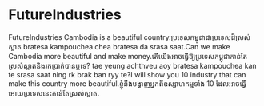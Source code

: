 # FutureIndustries
FutureIndustries
Cambodia is a beautiful country.ប្រទេសកម្ពុជាជាប្រទេសដ៏ស្រស់ស្អាត
bratesa kampouchea chea bratesa da srasa saat.Can we make Cambodia more beautiful and make money.តើ​យើង​អាច​ធ្វើ​ឱ្យ​ប្រទេស​កម្ពុជា​កាន់​តែ​ស្រស់​ស្អាត​និង​រក​ប្រាក់​បាន​ឬ​ទេ?
tae​ yeung​ ach​ thveu​ aoy​ bratesa​ kampouchea​ kan​ te​ srasa​ saat​ ning​ rk​ brak​ ban​ ryy​ te?I will show you 10 industry that can make this country more beautiful.ខ្ញុំនឹងបង្ហាញអ្នកពីឧស្សាហកម្មទាំង 10 ដែលអាចធ្វើអោយប្រទេសនេះកាន់តែស្រស់ស្អាត.
